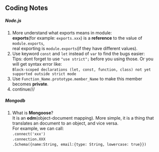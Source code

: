 Coding Notes
------
##### Node.js
1. More understand what exports means in module:  
**exports**(for example: `exports.xxx`) is a **reference** to the value of `module.exports`</b>,  
real exporting is `module.exports`(if they have different values).
2. Use keyword `const` and `let` instead of `var` to find the bugs easier:  
Tips: dont forget to use `"use strict";` before you using those. Or you will get syntax error like:   
```Block-scoped declarations (let, const, function, class) not yet supported outside strict mode```
3. Use `Function_Name.prototype.member_Name` to make this member becomes **private**.
4. continue///

##### Mongodb
1. What is **Mongoose**?  
It is an **odm**(object-document mapping). More simple, it is a thing that translates an document to an object, and vice versa.  
For example, we can call:  
`.connect('xxx')`  
`.connection.XXX`  
`.Schema({name:String, email:{type: String, lowercase: true}})`



